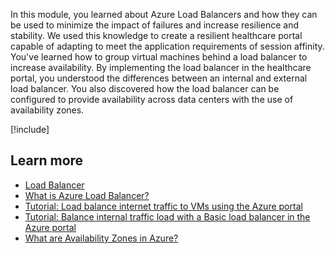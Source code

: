 In this module, you learned about Azure Load Balancers and how they can be used to minimize the impact of failures and increase resilience and stability. We used this knowledge to create a resilient healthcare portal capable of adapting to meet the application requirements of session affinity. You've learned how to group virtual machines behind a load balancer to increase availability. By implementing the load balancer in the healthcare portal, you understood the differences between an internal and external load balancer. You also discovered how the load balancer can be configured to provide availability across data centers with the use of availability zones.

[!include[](../../../includes/azure-sandbox-cleanup.md)]

## Learn more

- [Load Balancer](https://docs.microsoft.com/azure/load-balancer/)
- [What is Azure Load Balancer?](https://docs.microsoft.com/azure/load-balancer/load-balancer-overview)
- [Tutorial: Load balance internet traffic to VMs using the Azure portal](https://docs.microsoft.com/azure/load-balancer/tutorial-load-balancer-standard-manage-portal)
- [Tutorial: Balance internal traffic load with a Basic load balancer in the Azure portal](https://docs.microsoft.com/azure/load-balancer/tutorial-load-balancer-basic-internal-portal)
- [What are Availability Zones in Azure?](https://docs.microsoft.com/azure/availability-zones/az-overview#services-support-by-region)